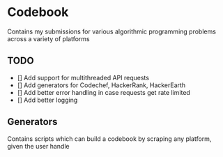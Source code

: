 # Codebook

Contains my submissions for various algorithmic programming problems across a
variety of platforms

## TODO

- [] Add support for multithreaded API requests
- [] Add generators for Codechef, HackerRank, HackerEarth
- [] Add better error handling in case requests get rate limited
- [] Add better logging

## Generators

Contains scripts which can build a codebook by scraping any platform, given the
user handle